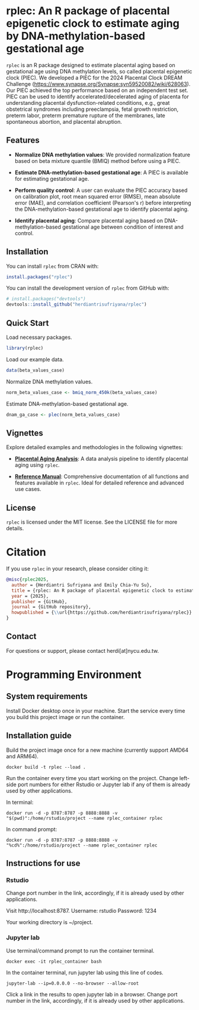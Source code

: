 # rplec: An R package of placental epigenetic clock to estimate aging by DNA-methylation-based gestational age

`rplec` is an R package designed to estimate placental aging based on gestational age using DNA methylation levels, so called placental epigenetic clock (PlEC). We developed a PlEC for the 2024 Placental Clock DREAM Challenge (https://www.synapse.org/Synapse:syn59520082/wiki/628063). Our PlEC achieved the top performance based on an independent test set. PlEC can be used to identify accelerated/decelerated aging of placenta for understanding placental dysfunction-related conditions, e.g., great obstetrical syndromes including preeclampsia, fetal growth restriction, preterm labor, preterm premature rupture of the membranes, late spontaneous abortion, and placental abruption.


## Features

- **Normalize DNA methylation values**: We provided normalization feature based on beta mixture quantile (BMIQ) method before using a PlEC.

- **Estimate DNA-methylation-based gestational age**: A PlEC is available for estimating gestational age.

- **Perform quality control**: A user can evaluate the PlEC accuracy based on calibration plot, root mean squared error (RMSE), mean absolute error (MAE), and correlation coefficient (Pearson's r) before interpreting the DNA-methylation-based gestational age to identify placental aging.

- **Identify placental aging**: Compare placental aging based on DNA-methylation-based gestational age between condition of interest and control.


## Installation

You can install `rplec` from CRAN with:

```r
install.packages("rplec")
```

You can install the development version of `rplec` from GitHub with:

```r
# install.packages("devtools")
devtools::install_github("herdiantrisufriyana/rplec")
```


## Quick Start

Load necessary packages.

```r
library(rplec)
```

Load our example data.

```r
data(beta_values_case)
```

Normalize DNA methylation values.

```r
norm_beta_values_case <- bmiq_norm_450k(beta_values_case)
```

Estimate DNA-methylation-based gestational age.

```r
dnam_ga_case <- plec(norm_beta_values_case)
```


## Vignettes

Explore detailed examples and methodologies in the following vignettes:

- [**Placental Aging Analysis**](https://htmlpreview.github.io/?https://github.com/herdiantrisufriyana/rplec/blob/master/doc/placental_aging_analysis.html): A data analysis pipeline to identify placental aging using `rplec`.

- [**Reference Manual**](https://github.com/herdiantrisufriyana/rplec/blob/master/extras/rplec_0.1.0.pdf): Comprehensive documentation of all functions and features available in `rplec`. Ideal for detailed reference and advanced use cases.


## License

`rplec` is licensed under the MIT license. See the LICENSE file for more details.


# Citation

If you use `rplec` in your research, please consider citing it:

```bibtex
@misc{rplec2025,
  author = {Herdiantri Sufriyana and Emily Chia-Yu Su},
  title = {rplec: An R package of placental epigenetic clock to estimate aging by DNA-methylation-based gestational age},
  year = {2025},
  publisher = {GitHub},
  journal = {GitHub repository},
  howpublished = {\\url{https://github.com/herdiantrisufriyana/rplec}}
}
```


## Contact

For questions or support, please contact herdi[at]nycu.edu.tw.


# Programming Environment

## System requirements

Install Docker desktop once in your machine. Start the service every time you build this project image or run the container.

## Installation guide

Build the project image once for a new machine (currently support AMD64 and ARM64).

```{bash}
docker build -t rplec --load .
```

Run the container every time you start working on the project. Change left-side port numbers for either Rstudio or Jupyter lab if any of them is already used by other applications.

In terminal:

```{bash}
docker run -d -p 8787:8787 -p 8888:8888 -v "$(pwd)":/home/rstudio/project --name rplec_container rplec
```

In command prompt:

```{bash}
docker run -d -p 8787:8787 -p 8888:8888 -v "%cd%":/home/rstudio/project --name rplec_container rplec
```

## Instructions for use

### Rstudio

Change port number in the link, accordingly, if it is already used by other applications.

Visit http://localhost:8787.
Username: rstudio
Password: 1234

Your working directory is ~/project.

### Jupyter lab

Use terminal/command prompt to run the container terminal.

```{bash}
docker exec -it rplec_container bash
```

In the container terminal, run jupyter lab using this line of codes.

```{bash}
jupyter-lab --ip=0.0.0.0 --no-browser --allow-root
```

Click a link in the results to open jupyter lab in a browser. Change port number in the link, accordingly, if it is already used by other applications.






